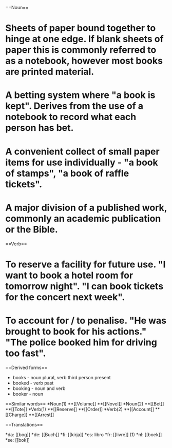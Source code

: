 ==Noun==
# Sheets of paper bound together to hinge at one edge. If blank sheets of paper this is commonly referred to as a notebook, however most books are printed material.
# A betting system where "a book is kept". Derives from the use of a notebook to record what each person has bet.
# A convenient collect of small paper items for use individually - "a book of stamps", "a book of raffle tickets".
# A major division of a published work, commonly an academic publication or the Bible.

==Verb==
# To reserve a facility for future use. "I want to book a hotel room for tomorrow night". "I can book tickets for the concert next week".
# To account for / to penalise. "He was brought to book for his actions." "The police booked him for driving too fast".

==Derived forms==
* books - noun plural, verb third person present
* booked - verb past
* booking - noun and verb
* booker - noun

==Similar words==
*Noun(1)
**[[Volume]]
**[[Novel]]
*Noun(2)
**[[Bet]]
**[[Tote]]
*Verb(1)
**[[Reserve]]
**[[Order]]
*Verb(2)
**[[Account]]
**[[Charge]]
**[[Arrest]]

==Translations==

*da: [[bog]]
*de: [[Buch]]
*fi: [[kirja]]
*es: libro
*fr: [[livre]] (1)
*nl: [[boek]]
*se: [[bok]]
